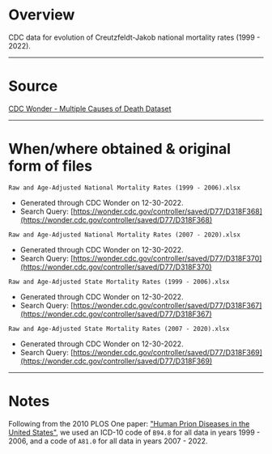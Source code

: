 # Overview
CDC data for evolution of Creutzfeldt-Jakob national mortality rates (1999 - 2022).

---
# Source
[CDC Wonder - Multiple Causes of Death Dataset](https://wonder.cdc.gov/mcd-icd10.html)

---

# When/where obtained & original form of files
`Raw and Age-Adjusted National Mortality Rates (1999 - 2006).xlsx` 
  - Generated through CDC Wonder on 12-30-2022.
  - Search Query: [https://wonder.cdc.gov/controller/saved/D77/D318F368](https://wonder.cdc.gov/controller/saved/D77/D318F368)

`Raw and Age-Adjusted National Mortality Rates (2007 - 2020).xlsx` 
  - Generated through CDC Wonder on 12-30-2022.
  - Search Query: [https://wonder.cdc.gov/controller/saved/D77/D318F370](https://wonder.cdc.gov/controller/saved/D77/D318F370)

`Raw and Age-Adjusted State Mortality Rates (1999 - 2006).xlsx` 
  - Generated through CDC Wonder on 12-30-2022.
  - Search Query: [https://wonder.cdc.gov/controller/saved/D77/D318F367](https://wonder.cdc.gov/controller/saved/D77/D318F367)

`Raw and Age-Adjusted State Mortality Rates (2007 - 2020).xlsx` 
  - Generated through CDC Wonder on 12-30-2022.
  - Search Query: [https://wonder.cdc.gov/controller/saved/D77/D318F369](https://wonder.cdc.gov/controller/saved/D77/D318F369) 

---

# Notes
Following from the 2010 PLOS One paper: ["Human Prion Diseases in the United States"](https://journals.plos.org/plosone/article?id=10.1371/journal.pone.0008521), we used an ICD-10 code of `B94.8` for all data in years 1999 - 2006, 
and a code of `A81.0` for all data in years 2007 - 2022.

